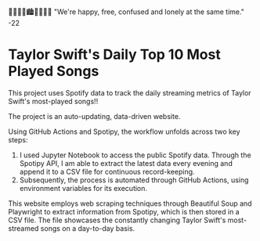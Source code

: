  🦋🌟👗🧣🏙🐍💘🍷🥂 
"We're happy, free, confused and lonely at the same time."
-22

# Taylor Swift's Daily Top 10 Most Played Songs

This project uses Spotify data to track the daily streaming metrics of Taylor Swift's most-played songs!!

The project is an auto-updating, data-driven website. 

Using GitHub Actions and Spotipy, the workflow unfolds across two key steps:

1. I used Jupyter Notebook to access the public Spotify data. Through the Spotipy API, I am able to extract the latest data  every evening and append it to a CSV file for continuous record-keeping. 
2. Subsequently, the process is automated through GitHub Actions, using environment variables for its execution.

This website employs web scraping techniques through Beautiful Soup and Playwright to extract information from Spotipy, which is then stored in a CSV file. The file showcases the constantly changing Taylor Swift's most-streamed songs on a day-to-day basis.
